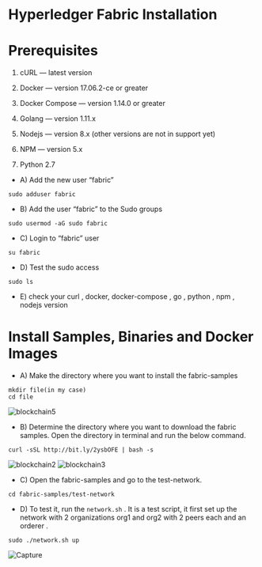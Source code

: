 # Hyperledger Fabric Installation

# Prerequisites

1. cURL — latest version
 
2. Docker — version 17.06.2-ce or greater

3. Docker Compose — version 1.14.0 or greater

4. Golang — version 1.11.x

5. Nodejs — version 8.x (other versions are not in support yet)

6. NPM — version 5.x

7. Python 2.7

 * A) Add the new user “fabric”
   
```
sudo adduser fabric
```

* B) Add the user “fabric” to the Sudo groups

```
sudo usermod -aG sudo fabric
```

* C) Login to “fabric” user

```
su fabric
```

* D) Test the sudo access

```
sudo ls
```

* E) check your curl , docker, docker-compose , go , python , npm , nodejs version
  

# Install Samples, Binaries and Docker Images

* A) Make the directory where you want to install the fabric-samples

```
mkdir file(in my case)
cd file
```
![blockchain5](https://github.com/Raveena-29/Hyperledger-fabric_Installation/assets/148243757/0409e782-09d4-44de-908d-301e12ee0fbf)

* B) Determine the directory where you want to download the fabric samples. Open the directory in terminal and run the below command.

```
curl -sSL http://bit.ly/2ysbOFE | bash -s
```
![blockchain2](https://github.com/Raveena-29/Hyperledger-fabric_Installation/assets/148243757/4d93210d-8b8d-477d-8a36-ff2b439e6006)
![blockchain3](https://github.com/Raveena-29/Hyperledger-fabric_Installation/assets/148243757/87d9a4df-0ba2-4fc2-bafa-72b4ae7b89d9)

* C) Open the fabric-samples and go to the test-network.

```
cd fabric-samples/test-network
```


* D) To test it, run the `network.sh` . It is a test script, it first set up the network with 2 organizations org1 and org2 with 2 peers each and an orderer .


```
sudo ./network.sh up
```

![Capture](https://github.com/Raveena-29/Hyperledger-fabric_Installation/assets/148243757/70fecd22-ff21-4dee-91d7-68a680858342)

